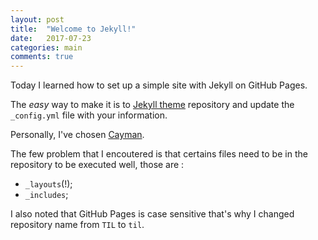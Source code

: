 ```yaml
---
layout: post
title:  "Welcome to Jekyll!"
date:   2017-07-23
categories: main
comments: true
---
```


Today I learned how to set up a simple site with Jekyll on GitHub Pages.

The _easy_ way to make it is to [Jekyll theme](https://jekyll-themes.com) repository and update the `_config.yml` file with your information.

Personally, I've chosen [Cayman](https://jekyll-themes.com/cayman/).

The few problem that I encoutered is that certains files need to be in the repository to be executed well, those are :

- `_layouts`(!);
- `_includes`;

I also noted that GitHub Pages is case sensitive that's why I changed repository name from `TIL` to `til`.
